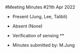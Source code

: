 #Meeting Minutes
#21th Apr 2022
* Present (Jung, Lee, Talibli)
* Absent (None)

* Verification of sensing
** 
* Minutes submitted by: M.Jung
